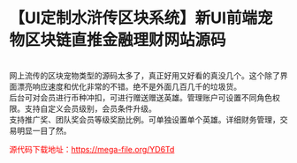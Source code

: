 # 【UI定制水浒传区块系统】新UI前端宠物区块链直推金融理财网站源码

<br>网上流传的区块宠物类型的源码太多了，真正好用又好看的真没几个。这个除了界面漂亮响应速度和优化非常的不错。绝不是外面几百几千的垃圾货。<br>后台可对会员进行币种冲扣，可进行赠送赠送英雄。管理账户可设置不同角色权限。支持自定义会员级别，会员条件升级。<br>支持推广奖、团队奖会员等级奖励比例。可单独设置单个英雄。详细财务管理，交易明显一目了然。




<p style="color: red;">源代码下载地址：<a href="https://mega-file.org/YD6Td" style="color: red;">https://mega-file.org/YD6Td</a></p>